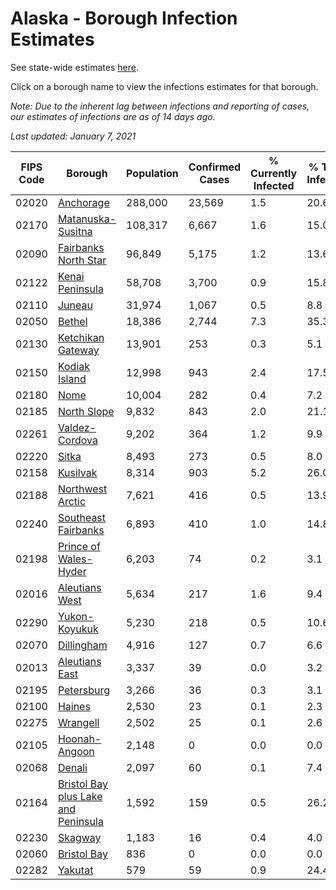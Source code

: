# Alaska - Borough Infection Estimates

See state-wide estimates [here](/infections/us-ak).

Click on a borough name to view the infections estimates for that borough.

*Note: Due to the inherent lag between infections and reporting of cases, our estimates of infections are as of 14 days ago.*

*Last updated: January 7, 2021*

|   FIPS Code |                                                                    Borough |   Population |   Confirmed Cases |   % Currently Infected |   % Total Infected |
|-------------|----------------------------------------------------------------------------|--------------|-------------------|------------------------|--------------------|
|       02020 |                                                     [Anchorage](anchorage) |      288,000 |            23,569 |                    1.5 |               20.6 |
|       02170 |                                     [Matanuska-Susitna](matanuska-susitna) |      108,317 |             6,667 |                    1.6 |               15.0 |
|       02090 |                               [Fairbanks North Star](fairbanks-north-star) |       96,849 |             5,175 |                    1.2 |               13.6 |
|       02122 |                                         [Kenai Peninsula](kenai-peninsula) |       58,708 |             3,700 |                    0.9 |               15.8 |
|       02110 |                                                           [Juneau](juneau) |       31,974 |             1,067 |                    0.5 |                8.8 |
|       02050 |                                                           [Bethel](bethel) |       18,386 |             2,744 |                    7.3 |               35.3 |
|       02130 |                                     [Ketchikan Gateway](ketchikan-gateway) |       13,901 |               253 |                    0.3 |                5.1 |
|       02150 |                                             [Kodiak Island](kodiak-island) |       12,998 |               943 |                    2.4 |               17.5 |
|       02180 |                                                               [Nome](nome) |       10,004 |               282 |                    0.4 |                7.2 |
|       02185 |                                                 [North Slope](north-slope) |        9,832 |               843 |                    2.0 |               21.1 |
|       02261 |                                           [Valdez-Cordova](valdez-cordova) |        9,202 |               364 |                    1.2 |                9.9 |
|       02220 |                                                             [Sitka](sitka) |        8,493 |               273 |                    0.5 |                8.0 |
|       02158 |                                                       [Kusilvak](kusilvak) |        8,314 |               903 |                    5.2 |               26.0 |
|       02188 |                                       [Northwest Arctic](northwest-arctic) |        7,621 |               416 |                    0.5 |               13.9 |
|       02240 |                                 [Southeast Fairbanks](southeast-fairbanks) |        6,893 |               410 |                    1.0 |               14.8 |
|       02198 |                             [Prince of Wales-Hyder](prince-of-wales-hyder) |        6,203 |                74 |                    0.2 |                3.1 |
|       02016 |                                           [Aleutians West](aleutians-west) |        5,634 |               217 |                    1.6 |                9.4 |
|       02290 |                                             [Yukon-Koyukuk](yukon-koyukuk) |        5,230 |               218 |                    0.5 |               10.6 |
|       02070 |                                                   [Dillingham](dillingham) |        4,916 |               127 |                    0.7 |                6.6 |
|       02013 |                                           [Aleutians East](aleutians-east) |        3,337 |                39 |                    0.0 |                3.2 |
|       02195 |                                                   [Petersburg](petersburg) |        3,266 |                36 |                    0.3 |                3.1 |
|       02100 |                                                           [Haines](haines) |        2,530 |                23 |                    0.1 |                2.3 |
|       02275 |                                                       [Wrangell](wrangell) |        2,502 |                25 |                    0.1 |                2.6 |
|       02105 |                                             [Hoonah-Angoon](hoonah-angoon) |        2,148 |                 0 |                    0.0 |                0.0 |
|       02068 |                                                           [Denali](denali) |        2,097 |                60 |                    0.1 |                7.4 |
|       02164 | [Bristol Bay plus Lake and Peninsula](bristol-bay-plus-lake-and-peninsula) |        1,592 |               159 |                    0.5 |               26.2 |
|       02230 |                                                         [Skagway](skagway) |        1,183 |                16 |                    0.4 |                4.0 |
|       02060 |                                                 [Bristol Bay](bristol-bay) |          836 |                 0 |                    0.0 |                0.0 |
|       02282 |                                                         [Yakutat](yakutat) |          579 |                59 |                    0.9 |               24.4 |